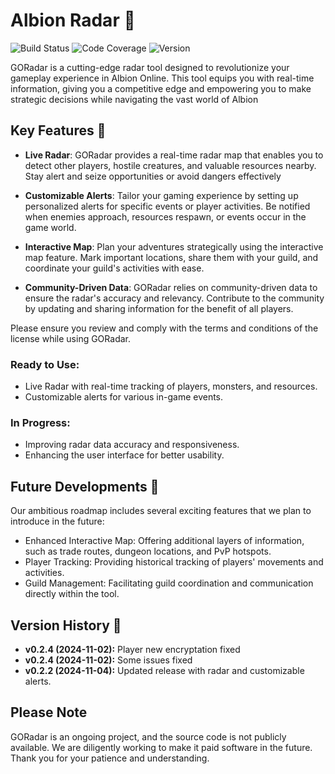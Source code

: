 # Albion Radar 🌟

![Build Status](https://img.shields.io/badge/build-passing-brightgreen.svg)
![Code Coverage](https://img.shields.io/badge/coverage-80%25-yellow.svg)
![Version](https://img.shields.io/badge/version-0.2.4-blue.svg)

GORadar is a cutting-edge radar tool designed to revolutionize your gameplay experience in Albion Online. This tool equips you with real-time information, giving you a competitive edge and empowering you to make strategic decisions while navigating the vast world of Albion


## Key Features 🚀

- **Live Radar**: GORadar provides a real-time radar map that enables you to detect other players, hostile creatures, and valuable resources nearby. Stay alert and seize opportunities or avoid dangers effectively

- **Customizable Alerts**: Tailor your gaming experience by setting up personalized alerts for specific events or player activities. Be notified when enemies approach, resources respawn, or events occur in the game world.

- **Interactive Map**: Plan your adventures strategically using the interactive map feature. Mark important locations, share them with your guild, and coordinate your guild's activities with ease.

- **Community-Driven Data**: GORadar relies on community-driven data to ensure the radar's accuracy and relevancy. Contribute to the community by updating and sharing information for the benefit of all players.

Please ensure you review and comply with the terms and conditions of the license while using GORadar.

### Ready to Use:

- Live Radar with real-time tracking of players, monsters, and resources.
- Customizable alerts for various in-game events.

### In Progress:

- Improving radar data accuracy and responsiveness.
- Enhancing the user interface for better usability.

## Future Developments 🔮

Our ambitious roadmap includes several exciting features that we plan to introduce in the future:

- Enhanced Interactive Map: Offering additional layers of information, such as trade routes, dungeon locations, and PvP hotspots.
- Player Tracking: Providing historical tracking of players' movements and activities.
- Guild Management: Facilitating guild coordination and communication directly within the tool.


## Version History 📜

- **v0.2.4 (2024-11-02):** Player new encryptation fixed
- **v0.2.4 (2024-11-02):** Some issues fixed
- **v0.2.2 (2024-11-04):** Updated release with radar and customizable alerts.

## Please Note

GORadar is an ongoing project, and the source code is not publicly available. We are diligently working to make it paid software in the future. Thank you for your patience and understanding.
